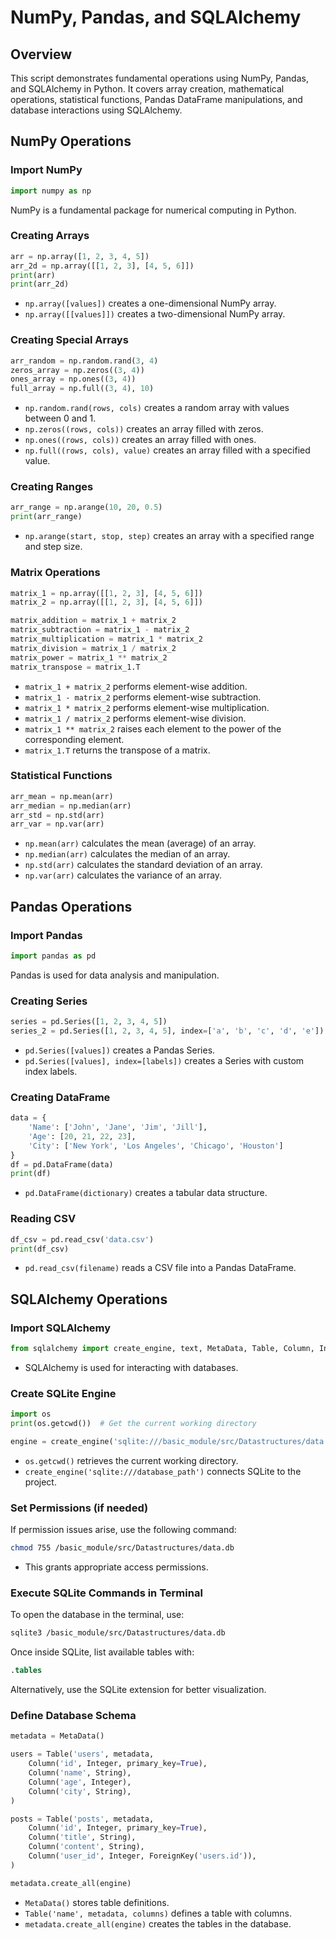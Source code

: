 # NumPy, Pandas, and SQLAlchemy

## Overview
This script demonstrates fundamental operations using NumPy, Pandas, and SQLAlchemy in Python. It covers array creation, mathematical operations, statistical functions, Pandas DataFrame manipulations, and database interactions using SQLAlchemy.

## NumPy Operations

### Import NumPy
```python
import numpy as np
```
NumPy is a fundamental package for numerical computing in Python.

### Creating Arrays
```python
arr = np.array([1, 2, 3, 4, 5])
arr_2d = np.array([[1, 2, 3], [4, 5, 6]])
print(arr)
print(arr_2d)
```
- `np.array([values])` creates a one-dimensional NumPy array.
- `np.array([[values]])` creates a two-dimensional NumPy array.

### Creating Special Arrays
```python
arr_random = np.random.rand(3, 4)
zeros_array = np.zeros((3, 4))
ones_array = np.ones((3, 4))
full_array = np.full((3, 4), 10)
```
- `np.random.rand(rows, cols)` creates a random array with values between 0 and 1.
- `np.zeros((rows, cols))` creates an array filled with zeros.
- `np.ones((rows, cols))` creates an array filled with ones.
- `np.full((rows, cols), value)` creates an array filled with a specified value.

### Creating Ranges
```python
arr_range = np.arange(10, 20, 0.5)
print(arr_range)
```
- `np.arange(start, stop, step)` creates an array with a specified range and step size.

### Matrix Operations
```python
matrix_1 = np.array([[1, 2, 3], [4, 5, 6]])
matrix_2 = np.array([[1, 2, 3], [4, 5, 6]])

matrix_addition = matrix_1 + matrix_2
matrix_subtraction = matrix_1 - matrix_2
matrix_multiplication = matrix_1 * matrix_2
matrix_division = matrix_1 / matrix_2
matrix_power = matrix_1 ** matrix_2
matrix_transpose = matrix_1.T
```
- `matrix_1 + matrix_2` performs element-wise addition.
- `matrix_1 - matrix_2` performs element-wise subtraction.
- `matrix_1 * matrix_2` performs element-wise multiplication.
- `matrix_1 / matrix_2` performs element-wise division.
- `matrix_1 ** matrix_2` raises each element to the power of the corresponding element.
- `matrix_1.T` returns the transpose of a matrix.

### Statistical Functions
```python
arr_mean = np.mean(arr)
arr_median = np.median(arr)
arr_std = np.std(arr)
arr_var = np.var(arr)
```
- `np.mean(arr)` calculates the mean (average) of an array.
- `np.median(arr)` calculates the median of an array.
- `np.std(arr)` calculates the standard deviation of an array.
- `np.var(arr)` calculates the variance of an array.

## Pandas Operations

### Import Pandas
```python
import pandas as pd
```
Pandas is used for data analysis and manipulation.

### Creating Series
```python
series = pd.Series([1, 2, 3, 4, 5])
series_2 = pd.Series([1, 2, 3, 4, 5], index=['a', 'b', 'c', 'd', 'e'])
```
- `pd.Series([values])` creates a Pandas Series.
- `pd.Series([values], index=[labels])` creates a Series with custom index labels.

### Creating DataFrame
```python
data = {
    'Name': ['John', 'Jane', 'Jim', 'Jill'],
    'Age': [20, 21, 22, 23],
    'City': ['New York', 'Los Angeles', 'Chicago', 'Houston']
}
df = pd.DataFrame(data)
print(df)
```
- `pd.DataFrame(dictionary)` creates a tabular data structure.

### Reading CSV
```python
df_csv = pd.read_csv('data.csv')
print(df_csv)
```
- `pd.read_csv(filename)` reads a CSV file into a Pandas DataFrame.

## SQLAlchemy Operations

### Import SQLAlchemy
```python
from sqlalchemy import create_engine, text, MetaData, Table, Column, Integer, String, ForeignKey, insert, select
```
- SQLAlchemy is used for interacting with databases.

### Create SQLite Engine
```python
import os
print(os.getcwd())  # Get the current working directory

engine = create_engine('sqlite:///basic_module/src/Datastructures/data.db', echo=True)
```
- `os.getcwd()` retrieves the current working directory.
- `create_engine('sqlite:///database_path')` connects SQLite to the project.

### Set Permissions (if needed)
If permission issues arise, use the following command:
```bash
chmod 755 /basic_module/src/Datastructures/data.db
```
- This grants appropriate access permissions.

### Execute SQLite Commands in Terminal
To open the database in the terminal, use:
```bash
sqlite3 /basic_module/src/Datastructures/data.db
```
Once inside SQLite, list available tables with:
```sql
.tables
```
Alternatively, use the SQLite extension for better visualization.

### Define Database Schema
```python
metadata = MetaData()

users = Table('users', metadata,
    Column('id', Integer, primary_key=True),
    Column('name', String),
    Column('age', Integer),
    Column('city', String),
)

posts = Table('posts', metadata,
    Column('id', Integer, primary_key=True),
    Column('title', String),
    Column('content', String),
    Column('user_id', Integer, ForeignKey('users.id')),
)

metadata.create_all(engine)
```
- `MetaData()` stores table definitions.
- `Table('name', metadata, columns)` defines a table with columns.
- `metadata.create_all(engine)` creates the tables in the database.
